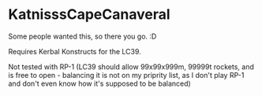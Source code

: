 # KatnisssCapeCanaveral

Some people wanted this, so there you go. :D

Requires Kerbal Konstructs for the LC39.

Not tested with RP-1 (LC39 should allow 99x99x999m, 99999t rockets, and is free to open - balancing it is not on my priprity list, as I don't play RP-1 and don't even know how it's supposed to be balanced)
